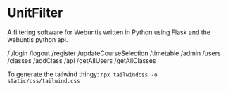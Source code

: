 # UnitFilter
A filtering software for Webuntis written in Python using Flask and the webuntis python api.


/
    /login
    /logout
    /register
    /updateCourseSelection
    /timetable
    /admin
        /users
        /classes
            /addClass
    /api
        /getAllUsers
        /getAllClasses


To generate the tailwind thingy: `npx tailwindcss -o static/css/tailwind.css`
